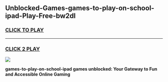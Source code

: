 
## Unblocked-Games-games-to-play-on-school-ipad-Play-Free-bw2dl
<h3>
<a href="https://premium76.site?title=games-to-play-on-school-ipad&ref=22A">CLICK TO PLAY</a></h3>
<hr>

<h3>
<a href="https://premium76.site?title=games-to-play-on-school-ipad&ref=22A">CLICK 2 PLAY</a>
  
</h3>

<a href="https://premium76.site?title=games-to-play-on-school-ipad&ref=22A"><img src="https://clearcache.store/games.png"></a>


**games-to-play-on-school-ipad games unblocked: Your Gateway to Fun and Accessible Online Gaming**
